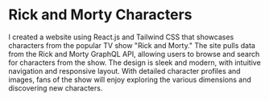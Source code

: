 # Rick and Morty Characters

I created a website using React.js and Tailwind CSS that showcases characters from the popular TV show "Rick and Morty." The site pulls data from the Rick and Morty GraphQL API, allowing users to browse and search for characters from the show. The design is sleek and modern, with intuitive navigation and responsive layout. With detailed character profiles and images, fans of the show will enjoy exploring the various dimensions and discovering new characters.
